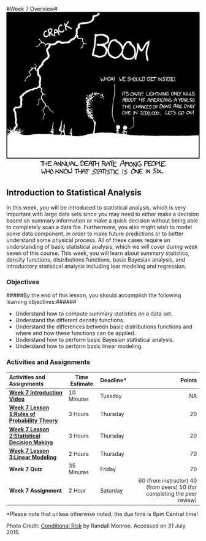 #Week 7 Overview#
![conditional_risk comic from XKCD](conditional_risk.png)
## Introduction to Statistical Analysis ##

In this week, you will be introduced to statistical analysis, which is very important with large data sets since you may need to either make a decision based on summary information or make a quick decision without being able to completely scan a data file. Furthermore, you also might wish to model some data component, in order to make future predictions or to better understand some physical process. All of these cases require an understanding of basic statistical analysis, which we will cover during week seven of this course. This week, you will learn about summary statistics, density functions, distributions functions, basic Bayesian analysis, and introductory statistical analysis including lear modeling and regression.

### Objectives ###

#####By the end of this lesson, you should accomplish the following learning objectives:######

- Understand how to compute summary statistics on a data set.
- Understand the different density functions.
- Understand the differences between basic distributions functions and where and how these functions can be applied.
- Understand how to perform basic Bayesian statistical analysis.
- Understand how to perform basic linear modeling.


### Activities and Assignments ###

|Activities and Assignments | Time Estimate | Deadline* | Points|
|:------| -----|-------|----------:|
|**[Week 7 Introduction Video](https://mediaspace.illinois.edu/media/Week+Seven.mov/0_h6ao1v11/26162631)**|10 Minutes|Tuesday|NA|
|**[Week 7 Lesson 1:Rules of Probability Theory](lesson1.md)**| 3 Hours |Thursday| 20|
|**[Week 7 Lesson 2:Statistical Decision Making](lesson2.md)**| 3 Hours | Thursday | 20 |
|**[Week 7 Lesson 3:Linear Modeling](lesson3.md)**| 2 Hours | Thursday| 70 |
|**Week 7 Quiz**| 35 Minutes | Friday | 70|
|**Week 7 Assignment**| 2 Hour | Saturday | 60 (from instructor) 40 (from peers) 50 (for completing the peer review) | 

*Please note that unless otherwise noted, the due time is 6pm Central time!

Photo Credit: [Conditional Risk](http://imgs.xkcd.com/comics/conditional_risk.png) by Randall Monroe. Accessed on 31 July 2015.